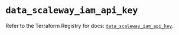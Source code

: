 # `data_scaleway_iam_api_key`

Refer to the Terraform Registry for docs: [`data_scaleway_iam_api_key`](https://registry.terraform.io/providers/scaleway/scaleway/2.59.0/docs/data-sources/iam_api_key).
